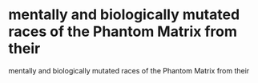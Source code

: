 # mentally and biologically mutated races of the Phantom Matrix from their

mentally and biologically mutated races of the Phantom Matrix from their